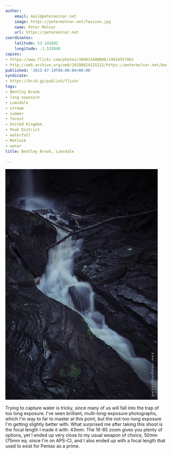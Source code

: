 ```yaml
---
author:
    email: mail@petermolnar.net
    image: https://petermolnar.net/favicon.jpg
    name: Peter Molnar
    url: https://petermolnar.net
coordinates:
    latitude: 53.141602
    longitude: -1.533848
copies:
- https://www.flickr.com/photos/36003160@N08/19814557862
- http://web.archive.org/web/20190624125231/https://petermolnar.net/bentley-brook-lumsdale/
published: '2015-07-19T09:00:04+00:00'
syndicate:
- https://brid.gy/publish/flickr
tags:
- Bentley Brook
- long exposure
- Lumsdale
- stream
- summer
- forest
- United Kingdom
- Peak District
- waterfall
- Matlock
- water
title: Bentley Brook, Lumsdale

---
```


![](bentley-brook-lumsdale.jpg)

Trying to capture water is tricky, since many of us will fall into the
trap of too long exposure. I've seen brilliant, multi-long-exposure
photographs, which I'm way to far to master at this point, but the
not-too-long exposure I'm getting slightly better with. What surprised
me after taking this shoot is the focal length I made it with: 43mm. The
16-85 zoom gives you plenty of options, yet I ended up very close to my
usual weapon of choice, 50mm (75mm eq. since I'm on APS-C), and I also
ended up with a focal length that used to exist for Pentax as a prime.